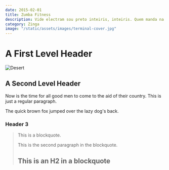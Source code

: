 ```yaml
---
date: 2015-02-01
title: Zumba Fitness
description: Vide electram sou preto inteiris, inteiris. Quem manda na minha terra sou euzis!
category: Zinga
image: "/static/assets/images/terminal-cover.jpg"
---
```


A First Level Header
====================

![Desert](/assets/images/terminal-cover.jpg)

A Second Level Header
---------------------

Now is the time for all good men to come to
the aid of their country. This is just a
regular paragraph.

The quick brown fox jumped over the lazy
dog's back.

### Header 3

> This is a blockquote.
> 
> This is the second paragraph in the blockquote.
>
> ## This is an H2 in a blockquote